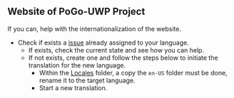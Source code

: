 ## Website of PoGo-UWP Project
If you can, help with the internationalization of the website.

 - Check if exists a [issue](https://github.com/PoGo-Devs/PoGo-Devs.github.io/issues) already assigned to your language.
   - If exists, check the current state and see how you can help.
   - If not exists, create one and follow the steps below to initiate the translation for the new language.
     - Within the [Locales](https://github.com/PoGo-Devs/PoGo-Devs.github.io/tree/master/locales) folder, a copy the `en-US` folder must be done, rename it to the target language.
     - Start a new translation.
